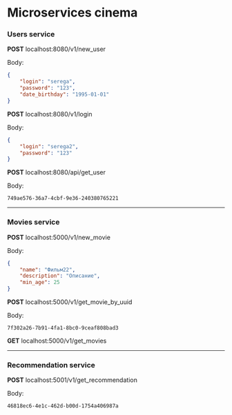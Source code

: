 # Microservices cinema

### Users service
**POST** localhost:8080/v1/new_user

Body:
```json
{
    "login": "serega",
    "password": "123",
    "date_birthday": "1995-01-01"
}
```

**POST** localhost:8080/v1/login

Body:
```json
{
    "login": "serega2",
    "password": "123"
}
```

**POST** localhost:8080/api/get_user

Body:
```
749ae576-36a7-4cbf-9e36-240380765221
```

---

### Movies service

**POST** localhost:5000/v1/new_movie

Body:
```json
{
    "name": "Фильм22",
    "description": "Описание",
    "min_age": 25
}
```

**POST** localhost:5000/v1/get_movie_by_uuid

Body:
```
7f302a26-7b91-4fa1-8bc0-9ceaf808bad3
```

**GET** localhost:5000/v1/get_movies

---

### Recommendation service

**POST** localhost:5001/v1/get_recommendation

Body:
```
46818ec6-4e1c-462d-b00d-1754a406987a
```
